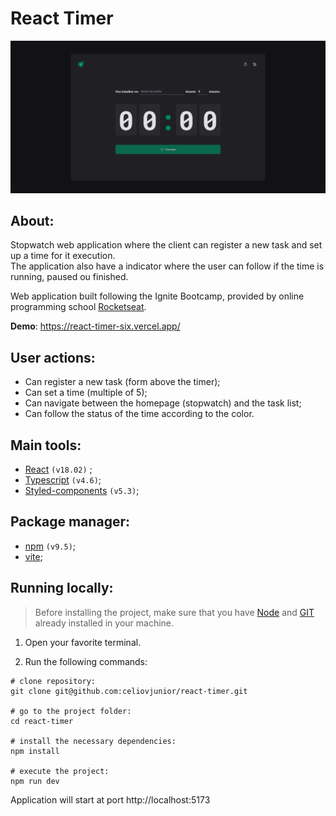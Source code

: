<h1>
React Timer
</h1>


![print home page](home-preview.png)

## About:

Stopwatch web application where the client can register a new task and set up a time for it execution. <br>
The application also have a indicator where the user can follow if the time is running, paused ou finished. <br>

Web application built following the Ignite Bootcamp, provided by online programming school [Rocketseat](https://www.rocketseat.com.br/). <br>


**Demo**: https://react-timer-six.vercel.app/


## User actions:

- Can register a new task (form above the timer);
- Can set a time (multiple of 5);
- Can navigate between the homepage (stopwatch) and the task list;
- Can follow the status of the time according to the color.


## Main tools:

- [React](https://react.dev/) ```(v18.02)``` ;
- [Typescript](https://www.typescriptlang.org/docs/) ```(v4.6)```;
- [Styled-components](https://styled-components.com/) ```(v5.3)```;

## Package manager:

- [npm](https://www.npmjs.com/) ```(v9.5)```;
- [vite](https://vitejs.dev/);

## Running locally:

> Before installing the project, make sure that you have [Node](https://nodejs.org/en) and [GIT](https://git-scm.com/) already installed in your machine.

1. Open your favorite terminal.

2. Run the following commands:

```shell
# clone repository:
git clone git@github.com:celiovjunior/react-timer.git

# go to the project folder:
cd react-timer

# install the necessary dependencies:
npm install

# execute the project:
npm run dev
```

Application will start at port http://localhost:5173
